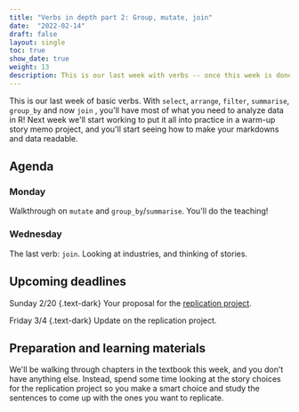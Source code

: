 ```yaml
---
title: "Verbs in depth part 2: Group, mutate, join"
date:  "2022-02-14"
draft: false
layout: single
toc: true
show_date: true
weight: 13
description: This is our last week with verbs -- once this week is done, you'll have the tools to do most of what reporters do with data! 
--- 
```



This is our last week of basic verbs. With `select`, `arrange`, `filter`, `summarise`, `group_by` and now `join` , you'll have most of what you need to analyze data in R! Next week we'll start working to put it all into practice in a warm-up story memo project, and you'll start seeing how to make your markdowns and data readable. 


## Agenda

### Monday

Walkthrough on `mutate` and `group_by`/`summarise`.  You'll do the teaching!

### Wednesday

The last verb: `join`. Looking at industries, and thinking of stories. 



## Upcoming deadlines

Sunday 2/20
{.text-dark}
Your proposal for the [replication project](/dataj/replication/).


Friday 3/4 
{.text-dark}
Update on the replication project. 


## Preparation and learning materials 

We'll be walking through chapters in the textbook this week, and you don't have anything else.  Instead, spend some time looking at the story choices for the replication project so you make a smart choice and study the sentences to come up with the ones you want to replicate.








